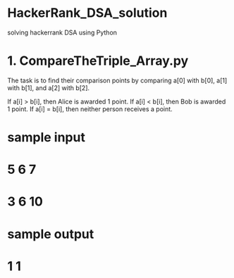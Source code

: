 # HackerRank_DSA_solution
solving hackerrank DSA using Python

# 1. CompareTheTriple_Array.py
The task is to find their comparison points by comparing a[0] with b[0], a[1] with b[1], and a[2] with b[2].

If a[i] > b[i], then Alice is awarded 1 point.
If a[i] < b[i], then Bob is awarded 1 point.
If a[i] = b[i], then neither person receives a point.

# sample input 
# 5 6 7
# 3 6 10
# sample output
# 1 1


